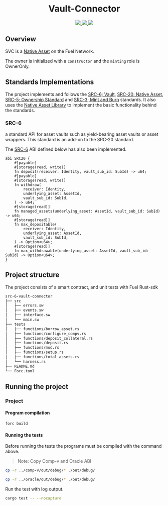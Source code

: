 <p align="center">
    <h1 align="center">Vault-Connector</h1>
</p>

<p align="center">
    <a href="https://crates.io/crates/forc/0.64.0" alt="forc">
        <img src="https://img.shields.io/badge/forc-v0.64.0-orange" />
    </a>
    <a href="https://crates.io/crates/fuel-core/0.36.0" alt="fuel-core">
        <img src="https://img.shields.io/badge/fuel--core-v0.36.0-yellow" />
    </a>
    <a href="https://crates.io/crates/fuels/0.66.1" alt="forc">
        <img src="https://img.shields.io/badge/fuels-v0.66.1-blue" />
    </a>
</p>

## Overview

SVC is a [Native Asset](https://docs.fuel.network/docs/sway/blockchain-development/native_assets) on the Fuel Network.

The owner is initialized with a `constructor` and the `minting` role is OwnerOnly.

## Standards Implementations

The project implements and follows the [SRC-6; Vault](https://github.com/FuelLabs/sway-standards/blob/master/docs/src/src-6-vault.md), [SRC-20; Native Asset](https://github.com/FuelLabs/sway-standards/blob/master/docs/src/src-20-native-asset.md), [SRC-5; Ownership Standard](https://github.com/FuelLabs/sway-standards/blob/master/docs/src/src-5-ownership.md) and [SRC-3; Mint and Burn](https://github.com/FuelLabs/sway-standards/blob/master/docs/src/src-3-minting-and-burning.md) standards. It also uses the [Native Asset Library](https://docs.fuel.network/docs/sway/blockchain-development/native_assets/) to implement the basic functionality behind the standards.

### SRC-6

a standard API for asset vaults such as yield-bearing asset vaults or asset wrappers. This standard is an add-on to the SRC-20 standard.

The [SRC-6](https://docs.fuel.network/docs/sway-standards/src-6-vault/) ABI defined below has also been implemented.

```sway
abi SRC20 {
    #[payable]
    #[storage(read, write)]
    fn deposit(receiver: Identity, vault_sub_id: SubId) -> u64;
    #[payable]
    #[storage(read, write)]
    fn withdraw(
        receiver: Identity,
        underlying_asset: AssetId,
        vault_sub_id: SubId,
    ) -> u64;
    #[storage(read)]
    fn managed_assets(underlying_asset: AssetId, vault_sub_id: SubId) -> u64;
    #[storage(read)]
    fn max_depositable(
        receiver: Identity,
        underlying_asset: AssetId,
        vault_sub_id: SubId,
    ) -> Option<u64>;
    #[storage(read)]
    fn max_withdrawable(underlying_asset: AssetId, vault_sub_id: SubId) -> Option<u64>;
}
```

## Project structure

The project consists of a smart contract, and unit tests with Fuel Rust-sdk

<!--Only show most important files e.g. script to run, build etc.-->

```sh
src-6-vault-connector
├── src
│   ├── errors.sw
│   ├── events.sw
│   ├── interface.sw
│   └── main.sw
├── tests
│   ├── functions/borrow_asset.rs
│   ├── functions/configure_compv.rs
│   ├── functions/deposit_collateral.rs
│   ├── functions/deposit.rs
│   ├── functions/mod.rs
│   ├── functions/setup.rs
│   ├── functions/total_assets.rs
│   └── harness.rs
├── README.md
└── Forc.toml
```

## Running the project

### Project

#### Program compilation

```bash
forc build
```

#### Running the tests

Before running the tests the programs must be compiled with the command above.

> Note: Copy Comp-v and Oracle ABI

```bash
cp -r ../comp-v/out/debug/* ./out/debug/

cp -r ../oracle/out/debug/* ./out/debug/
```

Run the test with log output.

```bash
cargo test -- --nocapture
```
